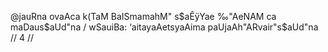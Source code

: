 @jauRna ovaAca
k(TaM BaISmamahM" s$aÊÿYae ‰"AeNAM ca maDaus$aUd"na /
wSauiBa: ‘aitayaAetsyaAima paUjaAh"ARvair"s$aUd"na // 4 //
